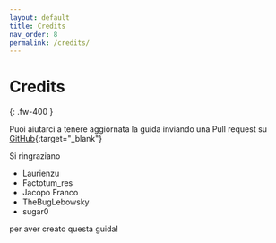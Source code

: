 ```yaml
---
layout: default
title: Credits
nav_order: 8
permalink: /credits/
---
```


# Credits
{: .fw-400 }

Puoi aiutarci a tenere aggiornata la guida inviando una Pull request su [GitHub](https://github.com/sugar012/klipperITA/pulls){:target="_blank"}

Si ringraziano

* Laurienzu
* Factotum_res
* Jacopo Franco
* TheBugLebowsky
* sugar0

per aver creato questa guida!
